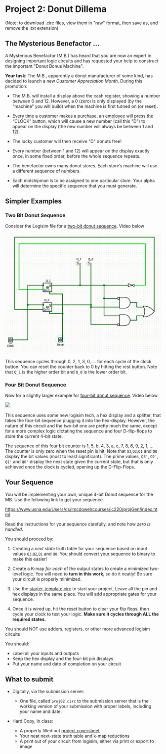 # Project 2: Donut Dillema

(Note: to download .circ files, view them in "raw" format, then save as, and
remove the .txt extension)

## The Mysterious Benefactor ...

A Mysterious Benefactor (M.B.) has heard that you are now an expert in designing
important logic circuits and has requested your help to construct the important
"Donut Bonus Machine".

**Your task**: The M.B., apparently a donut manufacturer of some kind, has
decided to launch a new *Customer Appreciation Month.* During this promotion:

* The M.B. will install a display above the cash register, showing a number
  between 0 and 12. However, a 0 (zero) is only displayed (by the "machine" you
  will build) when the machine is first turned on (or reset).
     
* Every time a customer makes a purchase, an employee will press the “CLOCK”
  button, which will cause a new number (call this "D") to appear on the display
  (the new number will always be between 1 and 12).
     
* The lucky customer will then receive "D" donuts free!

* Every number (between 1 and 12) will appear on the display exactly once, in
  some fixed order, before the whole sequence repeats.

* The benefactor owns many donut stores. Each store’s machine will use a
  different sequence of numbers.

* Each midshipman is to be assigned to one particular store. Your alpha will
  determine the specific sequence that you must generate.


## Simpler Examples

### Two Bit Donut Sequence

Consider the Logisim file for a [two-bit donut sequence](/proj/02/ex-two-bit-seq.circ). Video below

![](/proj/02/ex-two-bit-seq.gif)

This sequence cycles through 0, 2, 1, 3, 0, ... for each cycle of the clock
button. You can reset the counter back to 0 by hitting the rest button. Note
that `Q_1` is the higher order bit and `Q_0` is the lower order bit.


### Four Bit Donut Sequence

Now for a slightly larger example for [four-bit donut sequence](/proj/02/ex-four-bit-seq.circ). Video below

![](/proj/02/ex-four-bit-seq.gif)

This sequence uses some new logisim tech, a hex display and a splitter, that
takes the four-bit sequence plugging it into the hex-display. However, the
nature of this circuit and the two-bit one are pretty much the same, except for
a more complex logic dictating the sequence and four D-flip-flops to store the
current 4-bit state.

The sequence of this four bit counter is 1, 5, b, 4, 3, a, c, 7, 8, 6, 9, 2, 1,
... The counter is only zero when the reset pin is hit. Note that `Q3`,`Q2`,`Q1`
and `Q0` display the bit values (most to least significant). The prime values,
`Q3'`, `Q2'`, `Q1'` and `Q0'` display the next state given the current state,
but that is only achieved once the clock is cycled, opening up the D-Flip-Flops. 


## Your Sequence

You will be implementing your own, unique 4-bit Donut sequence for the MB. Use
the following link to get your sequence.

https://www.usna.edu/Users/cs/lmcdowel/courses/ic220/projGen/index.html

Read the instructions for your sequence carefully, and note how *zero is handled*. 

You should proceed by:

1. Creating a *next state* truth table for your sequence based on input values
   `Q3`,`Q2`,`Q1` and `Q0`. You should convert your sequence to binary to make
   this easier!
   
2. Create a K-map *for each* of the output states to create a minimized
   two-level logic. You will need to **turn in this work**, so do it neatly! Be
   sure your circuit is properly minimized.
   
3. Use the [starter-template.circ](/proj/02/proj-template.circ) to start your
   project. Leave all the pin and hex displays in the same place. You will add
   appropriate gates for your sequence.
   
4. Once it is wired up, hit the reset button to clear your flip flops, then
   cycle your clock to test your logic. **Make sure it cycles through ALL the
   required states.**

You should NOT use adders, registers, or other more advanced logisim circuits

You should:
* Label all your inputs and outputs
* Keep the hex display and the four-bit pin displays
* Put your name and date of completion on your circuit


## What to submit

* Digitally, via the submission server: 
  * One file, called `proj02.circ` to the submission server that is the working
    version of your submission with proper labels, including your name and date.
  
* Hard Copy, in class:
  * A properly filled out [project coversheet](/rsc/proj_coversheet.pdf)
  * Your neat next-state truth table and k-map reductions
  * A print out of your circuit from logisim, either via print or export to image
  


